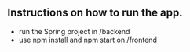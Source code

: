 ## Instructions on how to run the app.

- run the Spring project in /backend
- use npm install and npm start on /frontend
